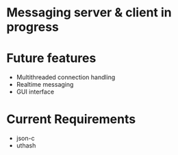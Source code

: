 # Messaging server & client in progress

# Future features
- Multithreaded connection handling
- Realtime messaging
- GUI interface

# Current Requirements
- json-c
- uthash